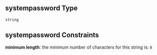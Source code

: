 ## systempassword Type

`string`

## systempassword Constraints

**minimum length**: the minimum number of characters for this string is: `8`
